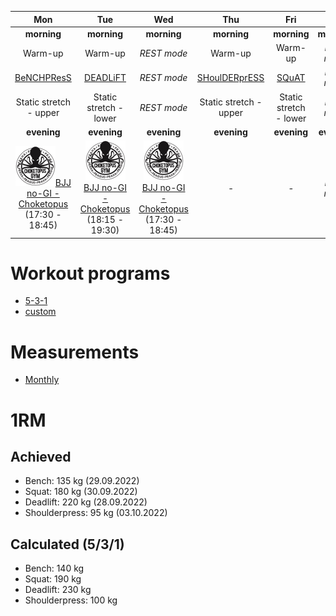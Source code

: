 | Mon | Tue | Wed | Thu | Fri | Sat | Sun |
|:-:|:-:|:-:|:-:|:-:|:-:|:-:|
| **morning** | **morning** | **morning** | **morning** | **morning** | **morning** | **morning** |
| Warm-up | Warm-up | *REST mode* | Warm-up | Warm-up | *REST mode* | *REST mode* |
| [BeNCHPResS](https://github.com/mobsikx/workout/blob/master/5-3-1/BeNCHPResS/BeNCHPResS-W3.md) | [DEADLiFT](https://github.com/mobsikx/workout/blob/master/5-3-1/DEADLiFT/DEADLiFT-W3.md) | *REST mode* | [SHoulDERprESS](https://github.com/mobsikx/workout/blob/master/5-3-1/SHoulDERprESS/SHoulDERprESS-W2.md) | [SQuAT](https://github.com/mobsikx/workout/blob/master/5-3-1/SQuAT/SQuAT-W2.md) | *REST mode* | *REST mode* |
| Static stretch - upper | Static stretch - lower | *REST mode*| Static stretch - upper | Static stretch - lower | *REST mode* | *REST mode* |
| **evening** | **evening** | **evening** | **evening** | **evening** | **evening** | **evening** |
| [![](./images/logo-choketopusgym-64x64.jpg)](https://choketopusgym.cz/rozvrh/prazacka/)[BJJ no-GI - Choketopus](https://choketopusgym.cz/rozvrh/prazacka/) (17:30 - 18:45) | [![](./images/logo-choketopusgym-64x64.jpg)](https://choketopusgym.cz/rozvrh/prazacka/)[BJJ no-GI - Choketopus](https://choketopusgym.cz/rozvrh/prazacka/) (18:15 - 19:30) | [![](./images/logo-choketopusgym-64x64.jpg)](https://choketopusgym.cz/rozvrh/prazacka/)[BJJ no-GI - Choketopus](https://choketopusgym.cz/rozvrh/prazacka/) (17:30 - 18:45) | *-* | *-* | *REST mode* | *REST mode* |

# Workout programs
* [5-3-1](https://www.t-nation.com/workouts/5-3-1-how-to-build-pure-strength/)
* [custom](https://github.com/mobsikx/workout/blob/master/custom-prog/)

# Measurements
* [Monthly](https://onedrive.live.com/edit.aspx?resid=201A2B187B4F6840!127&app=Excel&wdnd=1&wdPreviousSession=d4c29844%2D4119%2D400d%2Da5bd%2D41ce04693cb3)

# 1RM
## Achieved
* Bench: 135 kg (29.09.2022)
* Squat: 180 kg (30.09.2022)
* Deadlift: 220 kg (28.09.2022)
* Shoulderpress: 95 kg (03.10.2022)

## Calculated (5/3/1)
* Bench: 140 kg
* Squat: 190 kg
* Deadlift: 230 kg
* Shoulderpress: 100 kg
